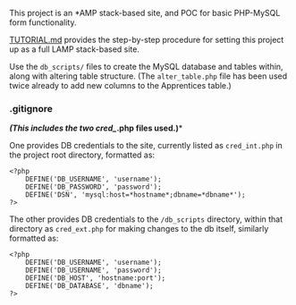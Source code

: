 This project is an *AMP stack-based site, and POC for basic PHP-MySQL form functionality.

[TUTORIAL.md](TUTORIAL.md) provides the step-by-step procedure for setting this project up as a full LAMP stack-based site.

Use the `db_scripts/` files to create the MySQL database and tables within, along with altering table structure. (The `alter_table.php` file has been used twice already to add new columns to the Apprentices table.)


### .gitignore
***(This includes the two cred_*.php files used.)***
 
One provides DB credentials to the site, currently listed as `cred_int.php` in the project root directory, formatted as:

```
<?php
	DEFINE('DB_USERNAME', 'username');
	DEFINE('DB_PASSWORD', 'password');
	DEFINE('DSN', 'mysql:host=*hostname*;dbname=*dbname*');
?>
```

The other provides DB credentials to the `/db_scripts` directory, within that directory as `cred_ext.php` for making changes to the db itself, similarly formatted as:

```
<?php
	DEFINE('DB_USERNAME', 'username');
	DEFINE('DB_USERNAME', 'password');
	DEFINE('DB_HOST', 'hostname:port');
	DEFINE('DB_DATABASE', 'dbname');
?>
```
 
